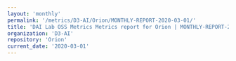 ```yaml
---
layout: 'monthly'
permalink: '/metrics/D3-AI/Orion/MONTHLY-REPORT-2020-03-01/'
title: 'DAI Lab OSS Metrics Metrics report for Orion | MONTHLY-REPORT-2020-03-01'
organization: 'D3-AI'
repository: 'Orion'
current_date: '2020-03-01'
---
```

